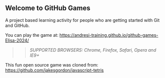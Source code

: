 ## Welcome to GitHub Games

A project based learning activity for people who are getting started with Git and GitHub.

You can play the game at: https://andresi-training.github.io/github-games-Elisa-2024/

>> _*SUPPORTED BROWSERS*: Chrome, Firefox, Safari, Opera and IE9+_

This fun open source game was cloned from: https://github.com/jakesgordon/javascript-tetris
